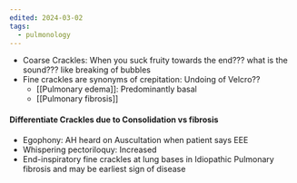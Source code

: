 ```yaml
---
edited: 2024-03-02
tags:
  - pulmonology
---
```

- Coarse Crackles: When you suck fruity towards the end??? what is the sound??? like breaking of bubbles
- Fine crackles are synonyms of crepitation: Undoing of Velcro??
	- [[Pulmonary edema]]: Predominantly basal 
	- [[Pulmonary fibrosis]] 

#### Differentiate Crackles due to Consolidation vs fibrosis
- Egophony: AH heard on Auscultation when patient says EEE
- Whispering pectoriloquy: Increased 
- End-inspiratory fine crackles at lung bases in Idiopathic Pulmonary fibrosis and may be earliest sign of disease